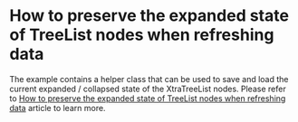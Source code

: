 # How to preserve the expanded state of TreeList nodes when refreshing data


<p>The example contains a helper class that can be used to save and load the current expanded / collapsed state of the XtraTreeList nodes. Please refer to <a href="https://www.devexpress.com/Support/Center/p/A1249">How to preserve the expanded state of TreeList nodes when refreshing data</a> article to learn more.</p>

<br/>


